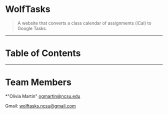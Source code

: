 # WolfTasks
> A website that converts a class calendar of assignments (iCal) to Google Tasks.
<hr>

# Table of Contents
<hr>

# <a name="team-members"><a/>Team Members
*"Olivia Martin" <ogmartin@ncsu.edu>

Gmail: wolftasks.ncsu@gmail.com
